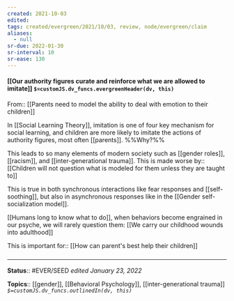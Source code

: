 ```yaml
---
created: 2021-10-03
edited: 
tags: created/evergreen/2021/10/03, review, node/evergreen/claim
aliases:
  - null
sr-due: 2022-01-30
sr-interval: 10
sr-ease: 130
---
```


#### [[Our authority figures curate and reinforce what we are allowed to imitate]] `$=customJS.dv_funcs.evergreenHeader(dv, this)`

From:: [[Parents need to model the ability to deal with emotion to their children]]

In [[Social Learning Theory]], imitation is one of four key mechanism for social learning, 
and children are more likely to imitate the actions of authority figures, most often [[parents]].
%%Why?%%

This leads to so many elements of modern society such as [[gender roles]], [[racism]], and [[inter-generational trauma]]. This is
made worse by:: [[Children will not question what is modeled for them unless they are taught to]]

This is true in both synchronous interactions like fear responses and [[self-soothing]], but also in asynchronous responses like in the [[Gender self-socialization model]]. 

[[Humans long to know what to do]], when behaviors become engrained in our psyche, we will rarely question them:
[[We carry our childhood wounds into adulthood]]

This is important
for:: [[How can parent's best help their children]]

### <hr class="footnote"/>

**Status**:: #EVER/SEED
*edited January 23, 2022*

**Topics**:: [[gender]], [[Behavioral Psychology]], [[inter-generational trauma]]
*`$=customJS.dv_funcs.outlinedIn(dv, this)`*
